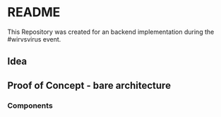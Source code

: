 # README

This Repository was created for an backend implementation during the #wirvsvirus event.

## Idea

## Proof of Concept - bare architecture

### Components
